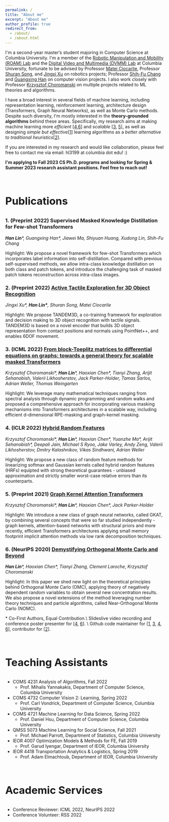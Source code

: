```yaml
---
permalink: /
title: "About me"
excerpt: "About me"
author_profile: true
redirect_from: 
  - /about/
  - /about.html
---
```



I'm a second-year master‘s student majoring in Computer Science at Columbia University. I'm a member of the [Robotic Manipulation and Mobility (ROAM) Lab](https://roam.me.columbia.edu/) and the [Digital Video and Multimedia (DVMM) Lab](https://www.ee.columbia.edu/ln/dvmm/) at Columbia University, fortunate to be advised by Professor [Matei Ciocarlie](https://www.me.columbia.edu/faculty/matei-ciocarlie), Professor [Shuran Song](https://www.cs.columbia.edu/~shurans/), and [Jingxi Xu](https://jxu.ai/) on robotics projects; Professor [Shih-Fu Chang](https://www.ee.columbia.edu/~sfchang/) and [Guangxing Han](https://guangxinghan.github.io/) on computer vision projects. I also work closely with Professor [Krzysztof Choromanski](https://research.google/people/KrzysztofChoromanski/) on multiple projects related to ML theories and algorithms.


I have a broad interest in several fields of machine learning, including representation learning, reinforcement learning, architecture design (Transformers, Graph Neural Networks), as well as Monte Carlo methods. Despite such diversity, I'm mostly interested in the **theory-grounded algorithms** behind these areas. Specifically, my research aims at making machine learning more *efficient* \[[4](#HRF),[6](#OMC)\] and *scalable* \[[3](#Toeplitz),
[5](#GKAT)], as well as designing *simple but effective*\[[1](#SMKD)\] learning algorithms as a *better alternative to traditional heuristics*\[[2](#TANDEM)\].

If you are interested in my research and would like collaboration, please feel free to contact me via email: hl3199 at columbia dot edu! :)

**I'm applying to Fall 2023 CS Ph.D. programs and looking for Spring & Summer 2023 research assistant positions. Feel free to reach out!**

<br />



# **<h3 id="publications">Publications</h3>**



### <a name="SMKD"></a> 1. **(Preprint 2022)** **Supervised Masked Knowledge Distillation for Few-shot Transformers**

  ***Han Lin**\*, Guangxing Han\*, Jiawei Ma, Shiyuan Huang, Xudong Lin, Shih-Fu Chang*

  Highlight: We propose a novel framework for few-shot Transformers which incorporates label information into self-distillation. Compared with previous self-supervised methods, we allow intra-class knowledge distillation on both class and patch tokens, and introduce the challenging task of masked patch tokens reconstruction across intra-class images.




### <a name="TANDEM"></a> 2. **(Preprint 2022)** [**Active Tactile Exploration for 3D Object Recognition**](https://arxiv.org/abs/2209.08772)

  *Jingxi Xu\*, **Han Lin\***, Shuran Song, Matei Ciocarlie*

  Highlight: We propose TANDEM3D, a co-training framework for exploration and decision making to 3D object recognition with tactile signals. TANDEM3D is based on a novel encoder that builds 3D object representation from contact positions and normals using PointNet++, and enables 6DOF movement.

### <a name="Toeplitz"></a> 3. **(ICML 2022)** [**From block-Toeplitz matrices to differential equations on graphs: towards a general theory for scalable masked Transformers**](https://arxiv.org/abs/2107.07999)

  *Krzysztof Choromanski\*, **Han Lin**\*, Haoxian Chen\*, Tianyi Zhang, Arijit Sehanobish, Valerii Likhosherstov, Jack Parker-Holder, Tamas Sarlos, Adrian Weller, Thomas Weingarten*

  Highlight: We leverage many mathematical techniques ranging from spectral analysis through dynamic programming and random walks and proposed a comprehensive approach for incorporating various masking mechanisms into Transformers architectures in a scalable way, including efficient d-dimensional RPE-masking and graph-kernel masking.


### <a name="HRF"></a> 4. **(ICLR 2022)** [**Hybrid Random Features**](https://arxiv.org/abs/2110.04367)

  *Krzysztof Choromanski\*, **Han Lin**\*, Haoxian Chen\*, Yuanzhe Ma\*, Arijit Sehanobish\*, Deepali Jain, Michael S Ryoo, Jake Varley, Andy Zeng, Valerii Likhosherstov, Dmitry Kalashnikov, Vikas Sindhwani, Adrian Weller*

  Highlight: We propose a new class of random feature methods for linearizing softmax and Gaussian kernels called hybrid random features (HRFs) equipted with strong theoretical guarantees - unbiased approximation and strictly smaller worst-case relative errors than its counterparts.


### <a name="GKAT"></a> 5. **(Preprint 2021)** [**Graph Kernel Attention Transformers**](https://github.com/HL-hanlin/GKAT/blob/main/GKAT_16Jul2021.pdf)

  *Krzysztof Choromanski\*, **Han Lin**\*, Haoxian Chen\*, Jack Parker-Holder*

  Highlight: We introduce a new class of graph neural networks, called GKAT, by combining several concepts that were so far studied independently - graph kernels, attention-based networks with structural priors and more recently, efficient Transformers architectures applying small memory footprint implicit attention methods via low rank decomposition techniques.
  

### <a name="OMC"></a> 6. **(NeurIPS 2020)** [**Demystifying Orthogonal Monte Carlo and Beyond**](https://arxiv.org/abs/2005.13590)

  ***Han Lin**\*, Haoxian Chen\*, Tianyi Zhang, Clement Laroche, Krzysztof Choromanski*

  Highlight: In this paper we shed new light on the theoretical principles behind Orthogonal Monte Carlo (OMC), applying theory of negatively dependent random variables to obtain several new concentration results. We also propose a novel extensions of the method leveraging number theory techniques and particle algorithms, called Near-Orthogonal Monte Carlo (NOMC).


\* Co-First Authors, Equal Contribution.\\
Slideslive video recording and conference poster presenter for \[[4](https://iclr.cc/virtual/2022/poster/6410), [6](https://slideslive.com/38936089/demystifying-orthogonal-monte-carlo-and-beyond?ref=search-presentations-orthogonal+monte+carlo+and+be)\]. \\
Github code maintainer for \[[1](https://github.com/HL-hanlin/SMKD), [3](https://github.com/HL-hanlin/GKAT), [4](https://github.com/HL-hanlin/HRF_ICLR2022), [6](https://github.com/HL-hanlin/OMC)\], contributor for \[[2](https://jxu.ai/tandem3d/)\].

<br />



# **<h3 id="teaching">Teaching Assistants</h3>**

- COMS 4231 Analysis of Algorithms, Fall 2022
  - Prof. Mihalis Yannakakis, Department of Computer Science, Columbia University
- COMS 4732 Computer Vision 2: Learning, Spring 2022 
  - Prof. Carl Vondrick, Department of Computer Science, Columbia University
- COMS 4721 Machine Learning for Data Science, Spring 2022 
  - Prof. Daniel Hsu, Department of Computer Science, Columbia University
- QMSS 5073 Machine Learning for Social Science, Fall 2021
  - Prof. Michael Parrott, Department of Statistics, Columbia University
- IEOR 4007 Optimization Models & Methods for FE, Fall 2019 
  - Prof. Garud Iyengar, Department of IEOR, Columbia University
- IEOR 4418 Transportation Analytics & Logistics, Spring 2019 
  - Prof. Adam Elmachtoub, Department of IEOR, Columbia University


<br />

# **<h3 id="services">Academic Services</h3>**

- Conference Reviewer: ICML 2022, NeurIPS 2022
- Conference Volunteer: RSS 2022


